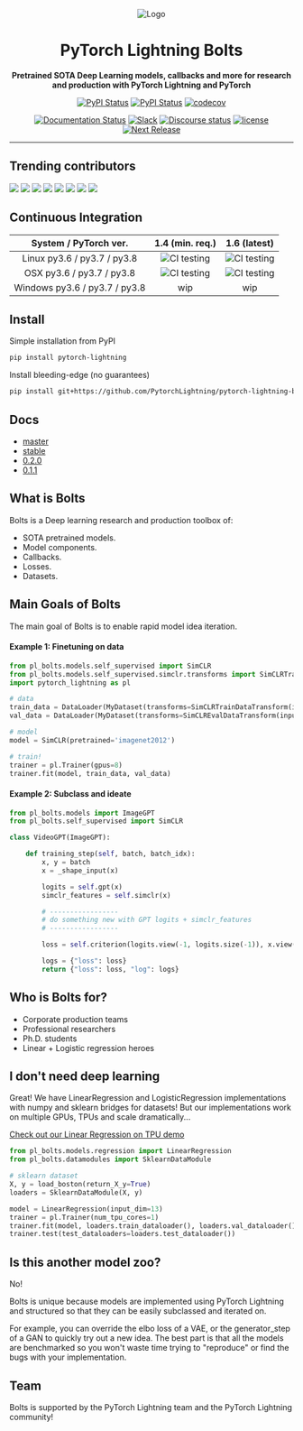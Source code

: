 <div align="center">

![Logo](https://raw.githubusercontent.com/PyTorchLightning/pytorch-lightning/master/docs/source/_images/logos/lightning_logo.svg)

# PyTorch Lightning Bolts    

**Pretrained SOTA Deep Learning models, callbacks and more for research and production with PyTorch Lightning and PyTorch**

[![PyPI Status](https://badge.fury.io/py/pytorch-lightning-bolts.svg)](https://badge.fury.io/py/pytorch-lightning-bolts)
[![PyPI Status](https://pepy.tech/badge/pytorch-lightning-bolts)](https://pepy.tech/project/pytorch-lightning-bolts)
[![codecov](https://codecov.io/gh/PyTorchLightning/pytorch-lightning-bolts/branch/master/graph/badge.svg)](https://codecov.io/gh/PyTorchLightning/pytorch-lightning-bolts)

[![Documentation Status](https://readthedocs.org/projects/pytorch-lightning-bolts/badge/?version=latest)](https://pytorch-lightning-bolts.readthedocs.io/en/latest/)
[![Slack](https://img.shields.io/badge/slack-chat-green.svg?logo=slack)](https://join.slack.com/t/pytorch-lightning/shared_invite/zt-f6bl2l0l-JYMK3tbAgAmGRrlNr00f1A)
[![Discourse status](https://img.shields.io/discourse/status?server=https%3A%2F%2Fforums.pytorchlightning.ai)](https://forums.pytorchlightning.ai/)
[![license](https://img.shields.io/badge/License-Apache%202.0-blue.svg)](https://github.com/PytorchLightning/pytorch-lightning/blob/master/LICENSE)
[![Next Release](https://img.shields.io/badge/Next%20Release-Oct%2005-purple.svg)](https://shields.io/)

</div>

---

## Trending contributors

[![](https://sourcerer.io/fame/williamFalcon/pytorchlightning/pytorch-lightning-bolts/images/0)](https://sourcerer.io/fame/williamFalcon/pytorchlightning/pytorch-lightning-bolts/links/0)
[![](https://sourcerer.io/fame/williamFalcon/pytorchlightning/pytorch-lightning-bolts/images/1)](https://sourcerer.io/fame/williamFalcon/pytorchlightning/pytorch-lightning-bolts/links/1)
[![](https://sourcerer.io/fame/williamFalcon/pytorchlightning/pytorch-lightning-bolts/images/2)](https://sourcerer.io/fame/williamFalcon/pytorchlightning/pytorch-lightning-bolts/links/2)
[![](https://sourcerer.io/fame/williamFalcon/pytorchlightning/pytorch-lightning-bolts/images/3)](https://sourcerer.io/fame/williamFalcon/pytorchlightning/pytorch-lightning-bolts/links/3)
[![](https://sourcerer.io/fame/williamFalcon/pytorchlightning/pytorch-lightning-bolts/images/4)](https://sourcerer.io/fame/williamFalcon/pytorchlightning/pytorch-lightning-bolts/links/4)
[![](https://sourcerer.io/fame/williamFalcon/pytorchlightning/pytorch-lightning-bolts/images/5)](https://sourcerer.io/fame/williamFalcon/pytorchlightning/pytorch-lightning-bolts/links/5)
[![](https://sourcerer.io/fame/williamFalcon/pytorchlightning/pytorch-lightning-bolts/images/6)](https://sourcerer.io/fame/williamFalcon/pytorchlightning/pytorch-lightning-bolts/links/6)
[![](https://sourcerer.io/fame/williamFalcon/pytorchlightning/pytorch-lightning-bolts/images/7)](https://sourcerer.io/fame/williamFalcon/pytorchlightning/pytorch-lightning-bolts/links/7)


## Continuous Integration

<center>

| System / PyTorch ver. | 1.4 (min. req.) | 1.6 (latest) |
| :---: | :---: | :---: |
| Linux py3.6 / py3.7 / py3.8 | ![CI testing](https://github.com/PyTorchLightning/pytorch-lightning-bolts/workflows/CI%20testing/badge.svg?branch=master) | ![CI testing](https://github.com/PyTorchLightning/pytorch-lightning-bolts/workflows/CI%20testing/badge.svg?branch=master) |
| OSX py3.6 / py3.7 / py3.8 | ![CI testing](https://github.com/PyTorchLightning/pytorch-lightning-bolts/workflows/CI%20testing/badge.svg?branch=master) | ![CI testing](https://github.com/PyTorchLightning/pytorch-lightning-bolts/workflows/CI%20testing/badge.svg?branch=master) |
| Windows py3.6 / py3.7 / py3.8 | wip | wip |

</center>

## Install

Simple installation from PyPI
```bash
pip install pytorch-lightning
```

Install bleeding-edge (no guarantees)   
```bash
pip install git+https://github.com/PytorchLightning/pytorch-lightning-bolts.git@master --upgrade
```

## Docs

- [master](https://pytorch-lightning-bolts.readthedocs.io/en/latest)
- [stable](https://pytorch-lightning-bolts.readthedocs.io/en/stable)
- [0.2.0](https://pytorch-lightning-bolts.readthedocs.io/en/0.2.0/)
- [0.1.1](https://pytorch-lightning-bolts.readthedocs.io/en/0.1.1/)

## What is Bolts

Bolts is a Deep learning research and production toolbox of:

- SOTA pretrained models.
- Model components.
- Callbacks.
- Losses.
- Datasets.

## Main Goals of Bolts

The main goal of Bolts is to enable rapid model idea iteration.

#### Example 1: Finetuning on data

```python
from pl_bolts.models.self_supervised import SimCLR
from pl_bolts.models.self_supervised.simclr.transforms import SimCLRTrainDataTransform, SimCLREvalDataTransform
import pytorch_lightning as pl

# data
train_data = DataLoader(MyDataset(transforms=SimCLRTrainDataTransform(input_height=32)))
val_data = DataLoader(MyDataset(transforms=SimCLREvalDataTransform(input_height=32)))

# model
model = SimCLR(pretrained='imagenet2012')

# train!
trainer = pl.Trainer(gpus=8)
trainer.fit(model, train_data, val_data)
```

#### Example 2: Subclass and ideate

```python
from pl_bolts.models import ImageGPT
from pl_bolts.self_supervised import SimCLR

class VideoGPT(ImageGPT):

    def training_step(self, batch, batch_idx):
        x, y = batch
        x = _shape_input(x)

        logits = self.gpt(x)
        simclr_features = self.simclr(x)

        # -----------------
        # do something new with GPT logits + simclr_features
        # -----------------

        loss = self.criterion(logits.view(-1, logits.size(-1)), x.view(-1).long())

        logs = {"loss": loss}
        return {"loss": loss, "log": logs}
```

## Who is Bolts for?

- Corporate production teams
- Professional researchers
- Ph.D. students
- Linear + Logistic regression heroes

## I don't need deep learning

Great! 
We have LinearRegression and LogisticRegression implementations with numpy and sklearn bridges for datasets!
But our implementations work on multiple GPUs, TPUs and scale dramatically...

[Check out our Linear Regression on TPU demo](https://colab.research.google.com/drive/13glsKiwMu1-H24cBLYaWdJ4_TxC2Z3ox?usp=sharing)

```python
from pl_bolts.models.regression import LinearRegression
from pl_bolts.datamodules import SklearnDataModule

# sklearn dataset
X, y = load_boston(return_X_y=True)
loaders = SklearnDataModule(X, y)

model = LinearRegression(input_dim=13)
trainer = pl.Trainer(num_tpu_cores=1)
trainer.fit(model, loaders.train_dataloader(), loaders.val_dataloader())
trainer.test(test_dataloaders=loaders.test_dataloader())
```

## Is this another model zoo?

No! 

Bolts is unique because models are implemented using PyTorch Lightning and structured so that they can be easily
subclassed and iterated on.

For example, you can override the elbo loss of a VAE, or the generator_step of a GAN to quickly try out a new idea.
The best part is that all the models are benchmarked so you won't waste time trying to "reproduce" or find the bugs
with your implementation.

## Team

Bolts is supported by the PyTorch Lightning team and the PyTorch Lightning community!

